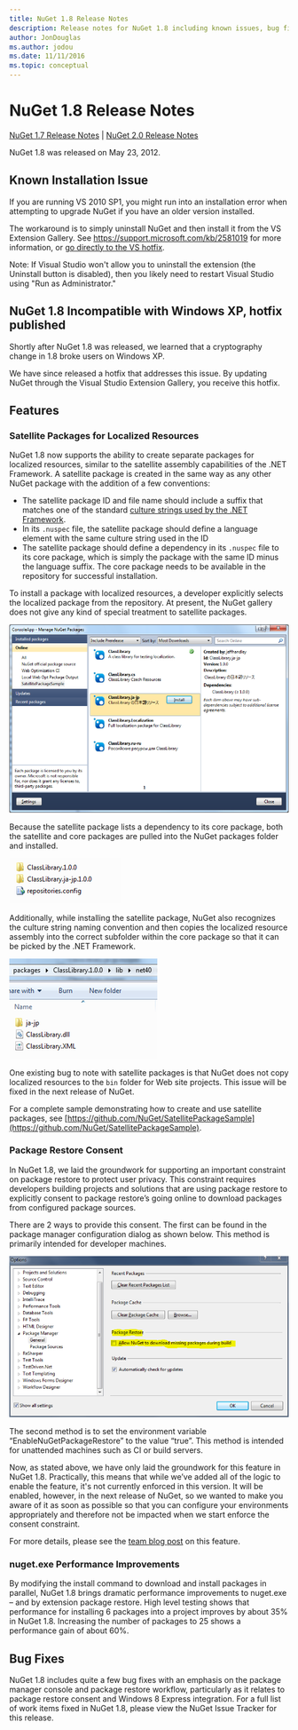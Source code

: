 ```yaml
---
title: NuGet 1.8 Release Notes
description: Release notes for NuGet 1.8 including known issues, bug fixes, added features, and DCRs.
author: JonDouglas
ms.author: jodou
ms.date: 11/11/2016
ms.topic: conceptual
---
```


# NuGet 1.8 Release Notes

[NuGet 1.7 Release Notes](../release-notes/nuget-1.7.md) | [NuGet 2.0 Release Notes](../release-notes/nuget-2.0.md)

NuGet 1.8 was released on May 23, 2012.

## Known Installation Issue
If you are running VS 2010 SP1, you might run into an installation error when attempting to upgrade
NuGet if you have an older version installed.

The workaround is to simply uninstall NuGet and then install it from the VS Extension Gallery.  See
<https://support.microsoft.com/kb/2581019> for more information, or [go directly to the VS hotfix](http://bit.ly/vsixcertfix).

Note: If Visual Studio won't allow you to uninstall the extension (the Uninstall button is disabled),
then you likely need to restart Visual Studio using "Run as Administrator."

## NuGet 1.8 Incompatible with Windows XP, hotfix published

Shortly after NuGet 1.8 was released, we learned that a cryptography change in 1.8 broke users on Windows XP.

We have since released a hotfix that addresses this issue.  By updating NuGet through the Visual Studio Extension Gallery, you receive this hotfix.

## Features

### Satellite Packages for Localized Resources
NuGet 1.8 now supports the ability to create separate packages for localized resources, similar to the satellite assembly capabilities of the .NET Framework.  A satellite package is created in the same way as any other NuGet package with the addition of a few conventions:

* The satellite package ID and file name should include a suffix that matches one of the standard [culture strings used by the .NET Framework](/openspecs/windows_protocols/ms-lcid/a9eac961-e77d-41a6-90a5-ce1a8b0cdb9c).
* In its `.nuspec` file, the satellite package should define a language element with the same culture string used in the ID
* The satellite package should define a dependency in its `.nuspec` file to its core package, which is simply the package with the same ID minus the language suffix.  The core package needs to be available in the repository for successful installation.

To install a package with localized resources, a developer explicitly selects the localized package from the repository. At present, the NuGet gallery does not give any kind of special treatment to satellite packages.

![Package manager dialog with localized pacakges](./media/dlg-w-loc-packs.png)

Because the satellite package lists a dependency to its core package, both the satellite and core packages are pulled into the NuGet packages folder and installed.

![Packages folder with localized packages](./media/fldr-loc-packs.png)

Additionally, while installing the satellite package, NuGet also recognizes the culture string naming convention and then copies the localized resource assembly into the correct subfolder within the core package so that it can be picked by the .NET Framework.

![Core package folder with copied resource folder](./media/fldr-copied-loc.png)

One existing bug to note with satellite packages is that NuGet does not copy localized resources to the `bin` folder for Web site projects.  This issue will be fixed in the next release of NuGet.

For a complete sample demonstrating how to create and use satellite packages, see [https://github.com/NuGet/SatellitePackageSample](https://github.com/NuGet/SatellitePackageSample).

### Package Restore Consent
In NuGet 1.8, we laid the groundwork for supporting an important constraint on package restore to protect user privacy. This constraint requires developers building projects and solutions that are using package restore to explicitly consent to package restore’s going online to download packages from configured package sources.

There are 2 ways to provide this consent. The first can be found in the package manager configuration dialog as shown below.  This method is primarily intended for developer machines.

![Package manager configuration dialog](./media/pr-consent-configdlg.png)

The second method is to set the environment variable “EnableNuGetPackageRestore” to the value “true”.  This method is intended for unattended machines such as CI or build servers.

Now, as stated above, we have only laid the groundwork for this feature in NuGet 1.8.  Practically, this means that while we’ve added all of the logic to enable the feature, it's not currently enforced in this version. It will be enabled, however, in the next release of NuGet, so we wanted to make you aware of it as soon as possible so that you can configure your environments appropriately and therefore not be impacted when we start enforce the consent constraint.

For more details, please see the [team blog post](http://blog.nuget.org/20120518/package-restore-and-consent.html) on this feature.

### nuget.exe Performance Improvements
By modifying the install command to download and install packages in parallel, NuGet 1.8 brings dramatic performance improvements to nuget.exe – and by extension package restore.  High level testing shows that performance for installing 6 packages into a project improves by about 35% in NuGet 1.8.  Increasing the number of packages to 25 shows a performance gain of about 60%.

## Bug Fixes
NuGet 1.8 includes quite a few bug fixes with an emphasis on the package manager console and package restore workflow, particularly as it relates to package restore consent and Windows 8 Express integration.
For a full list of work items fixed in NuGet 1.8, please view the NuGet Issue Tracker for this release.